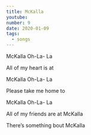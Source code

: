 ```yaml
---
title: McKalla
youtube: 
number: 9
date: 2020-01-09
tags:
  - songs
---
```


McKalla Oh-La- La

All of my heart is at

McKalla Oh-La- La

Please take me home to

McKalla Oh-La- La

All of my friends are at McKalla

There’s something bout McKalla